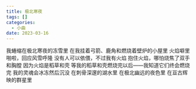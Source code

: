 ```yaml
---
title: 极北寒夜
tags: []
categories:
  - 小曲
date: 2023-03-16
---
```

我蜷缩在极北寒夜的冻雪里
在我挂着弓箭、鹿角和燃烧着壁炉的小屋里
火焰噼里啪啦，回应风雪呼隆
没有人可以依偎，不过我有火焰
抱住火焰，哪怕烧焦了双手和胸膛
因为火焰是稻草和壳
等我的稻草和壳燃烧完以后——我知道它们终会燃烧完
我的灵魂会冰冻然后沉没
在刺骨深邃的湖水里
在极北幽远的夜色里
在亘古辉映的群星里
